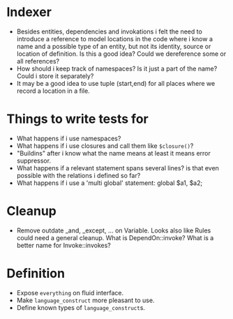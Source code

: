 # Indexer
* Besides entities, dependencies and invokations i felt the need to introduce a
  reference to model locations in the code where i know a name and a possible
  type of an entity, but not its identity, source or location of definition. Is
  this a good idea? Could we dereference some or all references?
* How should i keep track of namespaces? Is it just a part of the name? Could i
  store it separately?
* It may be a good idea to use tuple (start,end) for all places where we record
  a location in a file.

# Things to write tests for
* What happens if i use namespaces?
* What happens if i use closures and call them like `$closure()`?
* "Buildins" after i know what the name means at least it means error suppressor.
* What happens if a relevant statement spans several lines? is that even possible
  with the relations i defined so far?
* What happens if i use a 'multi global' statement: global $a1, $a2;

# Cleanup
* Remove outdate _and, _except, ... on Variable. Looks also like Rules could need
  a general cleanup. What is DependOn::invoke? What is a better name for 
  Invoke::invokes?

# Definition
* Expose `everything` on fluid interface.
* Make `language_construct` more pleasant to use.
* Define known types of `language_construct`s.
